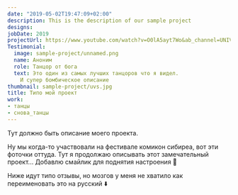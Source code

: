 ```yaml
---
date: "2019-05-02T19:47:09+02:00"
description: This is the description of our sample project
designs:
jobDate: 2019
projectUrl: https://www.youtube.com/watch?v=O0lA5ayt7Wo&ab_channel=UNIVERS
Testimonial:
  image: sample-project/unnamed.png
  name: Аноним
  role: Танцор от бога 
  text: Это один из самых лучших танцоров что я видел.
    И супер бомбическое описание
thumbnail: sample-project/uvs.jpg
title: Типо мой проект
work:
- танцы
- снова_танцы
---
```


Тут должно быть описание моего проекта.

Ну мы когда-то участвовали на фестивале комикон сибиреа, вот эти фоточки оттуда.
Тут я продолжаю описывать этот замечательный проект...
Добавлю смайлик для поднятия настроения :dancer:

Ниже идут типо отзывы, но мозгов у меня не хватило как переименовать это на русский
:arrow_down: